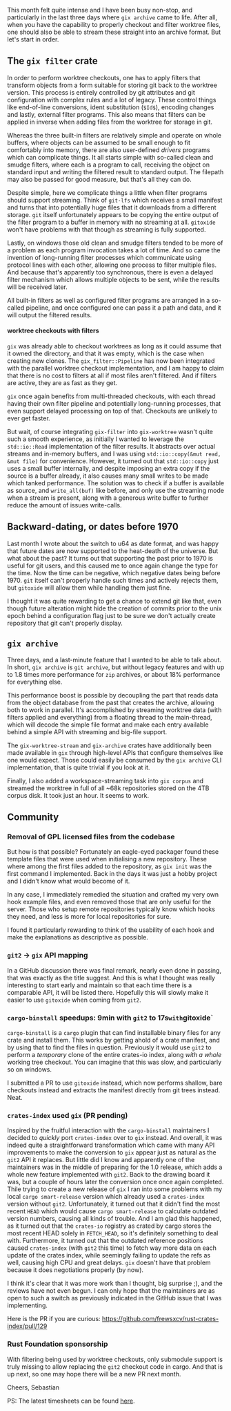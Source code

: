 This month felt quite intense and I have been busy non-stop, and particularly in the last three days where `gix archive` came to life. After all, when you have the capability to properly checkout and filter worktree files, one should also be able to stream these straight into an archive format.
But let's start in order.

## The `gix filter` crate

In order to perform worktree checkouts, one has to apply filters that transform objects from a form suitable for storing git back to the worktree version. This process is entirely controlled by git attributes and git configuration with complex rules and a lot of legacy. These control things like end-of-line conversions, ident substitution (`$Id$`), encoding changes and lastly, external filter programs. This also means that filters can be applied in inverse when adding files from the worktree for storage in git.

Whereas the three built-in filters are relatively simple and operate on whole buffers, where objects can be assumed to be small enough to fit comfortably into memory, there are also user-defined *drivers* programs which can complicate things. It all starts simple with so-called clean and smudge filters, where each is a program to call, receiving the object on standard input and writing the filtered result to standard output. The filepath may also be passed for good measure, but that's all they can do.

Despite simple, here we complicate things a little when filter programs should support streaming. Think of `git-lfs` which receives a small manifest and turns that into potentially huge files that it downloads from a different storage. `git` itself unfortunately appears to be copying the entire output of the filter program to a buffer in memory with no streaming at all. `gitoxide` won't have problems with that though as streaming is fully supported.

Lastly, on windows those old clean and smudge filters tended to be more of a problem as each program invocation takes a lot of time. And so came the invention of long-running filter processes which communicate using protocol lines with each other, allowing one process to filter multiple files. And because that's apparently too synchronous, there is even a delayed filter mechanism which allows multiple objects to be sent, while the results will be received later.

All built-in filters as well as configured filter programs are arranged in a so-called pipeline, and once configured one can pass it a path and data, and it will output the filtered results.

#### worktree checkouts with filters

`gix` was already able to checkout worktrees as long as it could assume that it owned the directory, and that it was empty, which is the case when creating new clones. The `gix_filter::Pipeline` has now been integrated with the parallel worktree checkout implementation, and I am happy to claim that there is no cost to filters at all if most files aren't filtered. And if filters are active, they are as fast as they get.

`gix` once again benefits from multi-threaded checkouts, with each thread having their own filter pipeline and potentially long-running processes, that even support delayed processing on top of that. Checkouts are unlikely to ever get faster.

But wait, of course integrating `gix-filter` into `gix-worktree` wasn't quite such a smooth experience, as initially I wanted to leverage the `std::io::Read` implementation of the filter results. It abstracts over actual streams and in-memory buffers, and I was using `std::io::copy(&mut read, &mut file)` for convenience. However, it turned out that `std::io::copy` just uses a small buffer internally, and despite imposing an extra copy if the source is a buffer already, it also causes many small writes to be made which tanked performance. The solution was to check if a buffer is available as source, and `write_all(buf)` like before, and only use the streaming mode when a stream is present, along with a generous write buffer to further reduce the amount of issues write-calls.

## Backward-dating, or dates before 1970

Last month I wrote about the switch to u64 as date format, and was happy that future dates are now supported to the heat-death of the universe. But what about the past?
It turns out that supporting the past prior to 1970 is useful for git users, and this caused me to once again change the type for the time. Now the time can be negative, which negative dates being before 1970. `git` itself can't properly handle such times and actively rejects them, but `gitoxide` will allow them while handling them just fine.

I thought it was quite rewarding to get a chance to extend git like that, even though future alteration might hide the creation of commits prior to the unix epoch behind a configuration flag just to be sure we don't actually create repository that git can't properly display.

## `gix archive`

Three days, and a last-minute feature that I wanted to be able to talk about. In short, `gix archive` is `git archive`, but without legacy features and with up to 1.8 times more performance for `zip` archives, or about 18% performance for everything else.

This performance boost is possible by decoupling the part that reads data from the object database from the past that creates the archive, allowing both to work in parallel. It's accomplished by streaming worktree data (with filters applied and everything) from a floating thread to the main-thread, which will decode the simple file format and make each entry available behind a simple API with streaming and big-file support.

The `gix-worktree-stream` and `gix-archive` crates have additionally been made available in `gix` through high-level APIs that configure themselves like one would expect. Those could easily be consumed by the `gix archive` CLI implementation, that is quite trivial if you look at it.

Finally, I also added a workspace-streaming task into `gix corpus` and streamed the worktree in full of all ~68k repositories stored on the 4TB corpus disk. It took just an hour. It seems to work.

## Community

### Removal of GPL licensed files from the codebase

But how is that possible? Fortunately an eagle-eyed packager found these template files that were used when initialising a new repository. These where among the first files added to the repository, as `gix init` was the first command I implemented. Back in the days it was just a hobby project and I didn't know what would become of it.

In any case, I immediately remedied the situation and crafted my very own hook example files, and even removed those that are only useful for the server. Those who setup remote repositories typically know which hooks they need, and less is more for local repositories for sure.

I found it particularly rewarding to think of the usability of each hook and make the explanations as descriptive as possible.

### `git2` -> `gix` API mapping

In a GitHub discussion there was final remark, nearly even done in passing, that was exactly as the title suggest. And this is what I thought was really interesting to start early and maintain so that each time there is a comparable API, it will be listed there. Hopefully this will slowly make it easier to use `gitoxide` when coming from `git2`.

### `cargo-binstall` speedups: 9min with `git2` to 17s` with `gitoxide`

`cargo-binstall` is a `cargo` plugin that can find installable binary files for any crate and install them. This works by getting ahold of a crate manifest, and by using that to find the files in question. Previously it would use `git2` to perform a *temporary* clone of the entire crates-io index, along *with a whole* working tree checkout. You can imagine that this was slow, and particularly so on windows.

I submitted a PR to use `gitoxide` instead, which now performs shallow, bare checkouts instead and extracts the manifest directly from git trees instead. Neat.

### `crates-index` used `gix` (PR pending)

Inspired by the fruitful interaction with the `cargo-binstall` maintainers I decided to *quickly* port `crates-index` over to `gix` instead. And overall, it was indeed quite a straightforward transformation which came with many API improvements to make the conversion to `gix` appear just as natural as the `git2` API it replaces.
But little did I know and apparently one of the maintainers was in the middle of preparing for the 1.0 release, which adds a whole new feature implemented with `git2`.
Back to the drawing board it was, but a couple of hours later the conversion once once again completed.
Thile trying to create a new release of `gix` I ran into some problems with my local `cargo smart-release` version which already used a `crates-index` version without `git2`. Unfortunately, it turned out that it didn't find the most recent `HEAD` which would cause `cargo smart-release` to calculate outdated version numbers, causing all kinds of trouble. And I am glad this happened, as it turned out that the `crates-io` registry as crated by cargo stores the most recent HEAD solely in `FETCH_HEAD`, so it's definitely something to deal with. Furthermore, it turned out that the outdated reference positions caused `crates-index` (with `git2` this time) to fetch way more data on each update of the crates index, while seemingly failing to update the refs as well, causing high CPU and great delays. `gix` doesn't have that problem because it does negotiations properly (by now).

I think it's clear that it was more work than I thought, big surprise ;), and the reviews have not even begun. I can only hope that the maintainers are as open to such a switch as previously indicated in the GitHub issue that I was implementing.

Here is the PR if you are curious: https://github.com/frewsxcv/rust-crates-index/pull/129

### Rust Foundation sponsorship

With filtering being used by worktree checkouts, only submodule support is truly missing to allow replacing the `git2` checkout code in cargo. And that is up next, so one may hope there will be a new PR next month.


Cheers,
Sebastian

PS: The latest timesheets can be found [here](https://github.com/Byron/byron/blob/main/timesheets/2023.csv).
